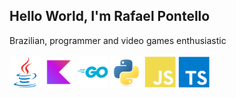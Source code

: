 <h2>Hello World, I'm Rafael Pontello </h2>
Brazilian, programmer and video games enthusiastic 

<div style="display: inline_block"><br>
  <img align="center" alt="Java" height="50" width="50" src="https://github.com/devicons/devicon/blob/master/icons/java/java-original.svg">
  <img align="center" alt="Kotlin height="50" width="50" src="https://github.com/devicons/devicon/blob/master/icons/kotlin/kotlin-original.svg">
  <img align="center" alt="Go" height="50" width="50" src="https://github.com/devicons/devicon/blob/master/icons/go/go-original-wordmark.svg">
  <img align="center" alt="Python" height="50" width="50" src="https://github.com/devicons/devicon/blob/master/icons/python/python-original.svg">
  <img align="center" alt="Javascript" height="50" width="50" src="https://raw.githubusercontent.com/devicons/devicon/master/icons/javascript/javascript-plain.svg">
  <img align="center" alt="Typescript" height="50" width="50" src="https://raw.githubusercontent.com/devicons/devicon/master/icons/typescript/typescript-plain.svg">  
</div>
